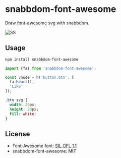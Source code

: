 # snabbdom-font-awesome

Draw [font-awesome](https://github.com/FortAwesome/Font-Awesome) svg with snabbdom.

![SS](https://cloud.githubusercontent.com/assets/443965/26023256/084da0dc-37f3-11e7-911f-a19f7dc30e1a.png)

## Usage

```sh
npm install snabbdom-font-awesome
```

```ts
import {fa} from 'snabbdom-font-awesome';

const vnode = h('button.btn', [
  fa.heart(),
  'Like'
]);
```

```css
.btn svg {
  width: 20px;
  height: 20px;
  fill: white;
}
```

## License
- Font-Awesome font: [SIL OFL 1.1](http://scripts.sil.org/cms/scripts/page.php?site_id=nrsi&id=OFL)
- snabbdom-font-awesome: MIT
